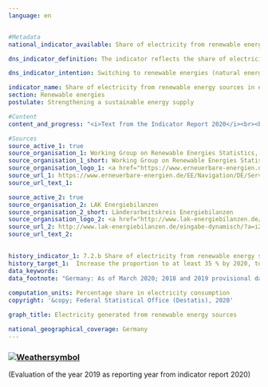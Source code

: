 ```yaml
---
language: en    


#Metadata    
national_indicator_available: Share of electricity from renewable energy sources in electricity consumption    

dns_indicator_definition: The indicator reflects the share of electricity from renewable energy sources in gross electricity consumption.    

dns_indicator_intention: Switching to renewable energies (natural energy sources that constantly regenerate) can reduce the demand for fossil fuels. As a result, the dependency on imports of conventional fuels would be reduced, as would energy-related emissions, and hence the extent of climate change would be mitigated. According to the energy concept of the Federal Government, the share of electricity from renewable energy sources in gross electricity consumption should therefore increase to at least 35 % by 2020, at least 50 % by 2030 and at least 80 % by 2050.    

indicator_name: Share of electricity from renewable energy sources in electricity consumption    
section: Renewable energies    
postulate: Strengthening a sustainable energy supply    

#Content    
content_and_progress: "<i>Text from the Indicator Report 2020</i><br><br>The indicator is calculated by the Working Group on Renewable Energies Statistics (AGEE-Stat) based on different official and unofficial sources. Gross electricity consumption is the sum of all generated and imported electricity minus the amount of exported electricity. It therefore comprises the domestic electricity generation, the balance of exchanges across national borders, the self-consumption of power plants as well as transmission losses. The following are considered to be renewable energy sources: wind energy, hydropower, solar radiation energy, geothermal energy and biomass including biogas, biomethane, landfill gas and gas from purification plants as well as the bio-degradable proportion of waste from households and the industry.<br><br>During the period from 1990 to 2017, the share of renewable energy in electricity consumption increased from 3.4 % to 36.0 %. The goal of achieving 35 % by 2020 thus was already reached in 2017. This trend has been driven by legal measures, such as the Renewable Energy Sources Act (EEG). The EEG requires, among other things, network operators to give priority feed-in to renewable energy.<br><br>Similarly to indicator 7.2.a, it should be noted with regard to the methodology used to calculate the indicator that foreign trade of electricity has a direct influence on the denominator of the indicator, but not on the numerator. 1 Regardless of electricity generation from renewable sources, net exports reduce gross electricity consumption, while net imports increase gross electricity consumption. For 15 years, Germany has been a growing net exporter of electricity (in 2016: 8.5 % of the gross electricity consumption). As a result, the indicator overestimates the actual share of renewable energies in gross electricity consumption over the same time period.<br><br>Since 2000, the share of renewable energy in electricity generation has risen, in particular due to the increased use of wind energy, biomass and photovoltaics. In the period between 2000 and 2017, a slight downward trend in the generation of electricity from conventional fuels coincided with an increase of more than 180 TWh in the production of renewable electricity. Specifically, electricity generation by means of wind energy on land and at sea was up from 9.7 TWh in 2000 to 105.7 TWh in 2017. The share accounted for by wind energy at sea in 2017 was approximately 17.7 TWh. Electricity generation from photovoltaics rose from 0.06 TWh in 2000 to 39.4 TWh in 2017. Electricity generation from biomass has increased to 50.9 TWh, that is, more than tenfold in the same period."    

#Sources    
source_active_1: true
source_organisation_1: Working Group on Renewable Energies Statistics, Federal Ministry for Economic Affairs and Energy
source_organisation_1_short: Working Group on Renewable Energies Statistics, Federal Ministry for Economic Affairs and Energy
source_organisation_logo_1: <a href="https://www.erneuerbare-energien.de/EE/Navigation/DE/Service/Erneuerbare_Energien_in_Zahlen/Arbeitsgruppe/arbeitsgruppe_ee.html"><img src="https://g205sdgs.github.io/sdg-indicators/public/logosEn/ageestat.png" alt=" Working Group on Renewable Energies Statistics, Federal Ministry for Economic Affairs and Energy" title="Click here to visit the homepage of the organization" /></a>
source_url_1: https://www.erneuerbare-energien.de/EE/Navigation/DE/Service/Erneuerbare_Energien_in_Zahlen/Zeitreihen/zeitreihen.html                        
source_url_text_1:                         

source_active_2: true
source_organisation_2: LAK Energiebilanzen
source_organisation_2_short: Länderarbeitskreis Energiebilanzen
source_organisation_logo_2: <a href="http://www.lak-energiebilanzen.de/"><img src="https://g205sdgs.github.io/sdg-indicators/public/logosEn/lakeb.png" alt=" Länderarbeitskreis Energiebilanzen" title="Click here to visit the homepage of the organization" /></a>
source_url_2: http://www.lak-energiebilanzen.de/eingabe-dynamisch/?a=i200                        
source_url_text_2:                         
    

history_indicator_1: 7.2.b Share of electricity from renewable energy sources in electricity consumption                    
history_target_1:  Increase the proportion to at least 35 % by 2020, to at least 50 % by 2030 and to at least 80 % by 2050     
data_keywords:    
data_footnote: "Germany: As of March 2020; 2018 and 2019 provisional data; Federal states: As of March 2019; 2016 Baden-Wuerttemberg, Hamburg, Hesse, Lower Saxony, Rhineland Palatine, Schleswig-Holstine and Thuringa provisional data"    
    
computation_units: Percentage share in electricity consumption    
copyright: '&copy; Federal Statistical Office (Destatis), 2020'    

graph_title: Electricity generated from renewable energy sources    

national_geographical_coverage: Germany    
---    
```

<div>
  <div class="my-header">
    <h3>
      <a href="https://sustainabledevelopment-deutschland.github.io/en/status/"><img src="https://g205sdgs.github.io/sdg-indicators/public/Wettersymbole/Sonne.png" title="If the trend continues, the target value will be met or the difference between the target value and the current value will be less than 5&nbsp;%" alt="Weathersymbol" />
      </a>
    </h3>
  </div>
  <div class="my-header-note">
    <span>(Evaluation of the year 2019 as reporting year from indicator report 2020)</span>
  </div>
</div>